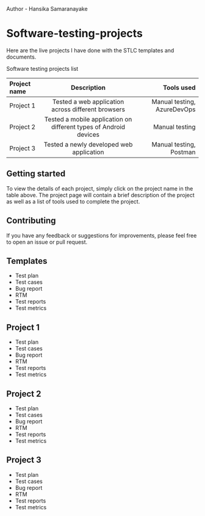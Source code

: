Author - Hansika Samaranayake
# Software-testing-projects
Here are the live projects I have done with the STLC templates and documents.

Software testing projects list

| Project name | Description | Tools used |
| :---         |     :---:      |          ---: |
| Project 1   | Tested a web application across different browsers     | Manual testing, AzureDevOps    |
| Project 2    | Tested a mobile application on different types of Android devices       | Manual testing     |
| Project 3    | Tested a newly developed web application       | Manual testing, Postman      |

## Getting started

To view the details of each project, simply click on the project name in the table above. The project page will contain a brief description of the project as well as a list of tools used to complete the project.

## Contributing

If you have any feedback or suggestions for improvements, please feel free to open an issue or pull request.

## Templates
* Test plan
* Test cases
* Bug report
* RTM
* Test reports
* Test metrics

## Project 1
* Test plan
* Test cases
* Bug report
* RTM
* Test reports
* Test metrics

## Project 2
* Test plan
* Test cases
* Bug report
* RTM
* Test reports
* Test metrics

## Project 3
* Test plan
* Test cases
* Bug report
* RTM
* Test reports
* Test metrics
